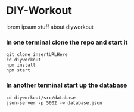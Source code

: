 # DIY-Workout
lorem ipsum stuff about diyworkout

### In one terminal clone the repo and start it
```
git clone insertURLHere
cd diyworkout
npm install
npm start
```

### In another terminal start up the database
```
cd diyworkout/src/database
json-server -p 5002 -w database.json
```
